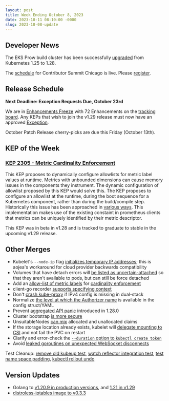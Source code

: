 ```yaml
---
layout: post
title: Week Ending October 8, 2023
date: 2023-10-11 08:10:00 -0000
slug: 2023-10-08-update
---
```


## Developer News

The EKS Prow build cluster has been successfully [upgraded](https://groups.google.com/a/kubernetes.io/g/dev/c/YJLJtpJz_Ek) from Kubernetes 1.25 to 1.28.

The [schedule](https://www.kubernetes.dev/events/2023/kcsna/schedule/) for Contributor Summit Chicago is live. Please [register](https://www.kubernetes.dev/events/2023/kcsna/registration/).

## Release Schedule

**Next Deadline: Exception Requests Due, October 23rd**

We are in [Enhancements Freeze](https://groups.google.com/a/kubernetes.io/g/dev/c/AttpmuN6Hfo) with 72 Enhancements on the [tracking board](https://github.com/orgs/kubernetes/projects/161). Any KEPs that wish to join the v1.29 release must now have an approved [Exception](https://github.com/kubernetes/sig-release/blob/master/releases/EXCEPTIONS.md).

October Patch Release cherry-picks are due this Friday (October 13th).

## KEP of the Week

### [KEP 2305 - Metric Cardinality Enforcement](https://github.com/kubernetes/enhancements/tree/master/keps/sig-instrumentation/2305-metrics-cardinality-enforcement)

This KEP proposes to dynamically configure allowlists for metric label values at runtime. Metrics with unbounded dimensions can cause memory issues in the components they instrument. The dynamic configuration of allowlist proposed by this KEP would solve this. The KEP proposes to configure an allowlist at the runtime, during the boot sequence for a Kubernetes component, rather than during the build/compile step. Historically this issue has been approached in [various ways](https://github.com/kubernetes/enhancements/tree/master/keps/sig-instrumentation/2305-metrics-cardinality-enforcement#motivation). This implementation makes use of the existing constaint in prometheus clients that metrics can be uniquely identified by their metric descriptor.

This KEP was in beta in v1.28 and is tracked to graduate to stable in the upcoming v1.29 release.

## Other Merges

* Kubelet's `--node-ip` flag [initializes temporary IP addresses](https://github.com/kubernetes/kubernetes/pull/121028); this is aojea's workaround for cloud provider backwards compatibility
* Volumes that have detach errors will [be listed as uncertain-attached](https://github.com/kubernetes/kubernetes/pull/120595) so that they aren't available to pods, but can still be force detached
* Add an [allow-list of metric labels](https://github.com/kubernetes/kubernetes/pull/118299) for [cardinality enforcement](https://github.com/kubernetes/enhancements/pull/4039)
* client-go recorder [supports specifying context](https://github.com/kubernetes/kubernetes/pull/120729)
* Don't [crash kube-proxy](https://github.com/kubernetes/kubernetes/pull/121008) if IPv4 config is missing in dual-stack
* Normalize [the level at which the Authorizer name](https://github.com/kubernetes/kubernetes/pull/120985) is available in the config struct/YAML
* Prevent [aggregated API panic](https://github.com/kubernetes/kubernetes/pull/120814) introduced in 1.28.0
* Cluster bootstrap [is more secure](https://github.com/kubernetes/kubernetes/pull/120400)
* UnsuitableNodes [can mix](https://github.com/kubernetes/kubernetes/pull/120338) allocated and unallocated claims
* If the storage location already exists, kubelet will [delegate mounting to CSI](https://github.com/kubernetes/kubernetes/pull/119735) and not fail the PVC on restart
* Clarify and error-check the [`--duration` option to `kubectl create token`](https://github.com/kubernetes/kubernetes/pull/119443)
* Avoid [leaked goroutines on unexpected WebSocket disconnects](https://github.com/kubernetes/kubernetes/pull/120975)

Test Cleanup: [remove old kubeup test](https://github.com/kubernetes/kubernetes/pull/120977), [watch reflector integration test](https://github.com/kubernetes/kubernetes/pull/120971), [test name space padding](https://github.com/kubernetes/kubernetes/pull/120959), [kubectl rollout undo](https://github.com/kubernetes/kubernetes/pull/119915)

## Version Updates

* Golang to [v1.20.9 in production versions](https://github.com/kubernetes/kubernetes/pull/121071), and [1.21 in v1.29](https://github.com/kubernetes/kubernetes/pull/121021)
* [distroless-iptables image to v0.3.3](https://github.com/kubernetes/kubernetes/pull/121073)
